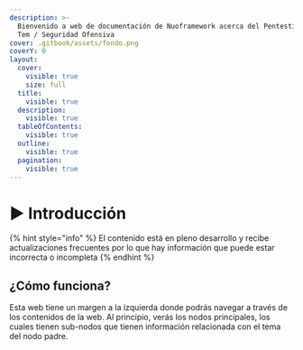 ```yaml
---
description: >-
  Bienvenido a web de documentación de Nuoframework acerca del Pentesting en Red
  Tem / Seguridad Ofensiva
cover: .gitbook/assets/fondo.png
coverY: 0
layout:
  cover:
    visible: true
    size: full
  title:
    visible: true
  description:
    visible: true
  tableOfContents:
    visible: true
  outline:
    visible: true
  pagination:
    visible: true
---
```


# ▶️ Introducción

{% hint style="info" %}
El contenido está en pleno desarrollo y recibe actualizaciones frecuentes por lo que hay información que puede estar incorrecta o incompleta
{% endhint %}

## ¿Cómo funciona?

Esta web tiene un margen a la izquierda donde podrás navegar a través de los contenidos de la web. Al principio, verás los nodos principales, los cuales tienen sub-nodos que tienen información relacionada con el tema del nodo padre.
